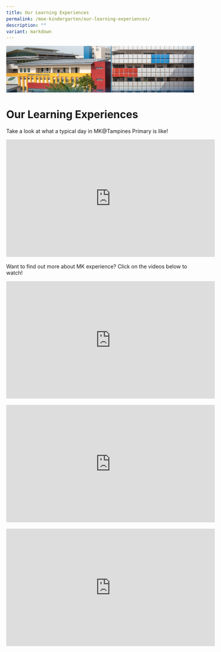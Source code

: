 ```yaml
---
title: Our Learning Experiences
permalink: /moe-kindergarten/our-learning-experiences/
description: ""
variant: markdown
---
```

![](/images/mk%20kindergarten.jpg)

Our Learning Experiences
========================

Take a look at what a typical day in MK@Tampines Primary is like!
<iframe allowfullscreen="" allow="accelerometer; autoplay; clipboard-write; encrypted-media; gyroscope; picture-in-picture; web-share" frameborder="0" title="YouTube video player" src="https://www.youtube.com/embed/tQa3PjbD2xM" height="315" width="560"></iframe>

Want to find out more about MK experience? Click on the videos below to watch!
<p><iframe allowfullscreen="" allow="accelerometer; autoplay; clipboard-write; encrypted-media; gyroscope; picture-in-picture; web-share" frameborder="0" title="YouTube video player" src="https://www.youtube.com/embed/R636jFF7S28?si=Pmwqql80SClQUnOB" height="315" width="560"></iframe></p>

<p><iframe allowfullscreen="" allow="accelerometer; autoplay; clipboard-write; encrypted-media; gyroscope; picture-in-picture; web-share" frameborder="0" title="YouTube video player" src="https://www.youtube.com/embed/mghZCHtKNXc?si=OFbj0CiW7zDuEL58" height="315" width="560"></iframe></p>

<p><iframe allowfullscreen="" allow="accelerometer; autoplay; clipboard-write; encrypted-media; gyroscope; picture-in-picture; web-share" frameborder="0" title="YouTube video player" src="https://www.youtube.com/embed/LockyOmaNB0?si=OnQmvfrYdcFqHE5A" height="315" width="560"></iframe></p>